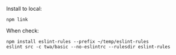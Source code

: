 Install to local:

```
npm link
```

When check:

```
npm install eslint-rules --prefix ~/temp/eslint-rules
eslint src -c twa/basic --no-eslintrc --rulesdir eslint-rules
```
